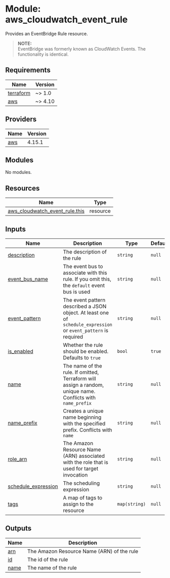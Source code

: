# Module: aws_cloudwatch_event_rule

Provides an EventBridge Rule resource.

> **NOTE:** <br>
EventBridge was formerly known as CloudWatch Events. The functionality is identical.

<!-- BEGINNING OF PRE-COMMIT-TERRAFORM DOCS HOOK -->
## Requirements

| Name | Version |
|------|---------|
| <a name="requirement_terraform"></a> [terraform](#requirement\_terraform) | ~> 1.0 |
| <a name="requirement_aws"></a> [aws](#requirement\_aws) | ~> 4.10 |

## Providers

| Name | Version |
|------|---------|
| <a name="provider_aws"></a> [aws](#provider\_aws) | 4.15.1 |

## Modules

No modules.

## Resources

| Name | Type |
|------|------|
| [aws_cloudwatch_event_rule.this](https://registry.terraform.io/providers/hashicorp/aws/latest/docs/resources/cloudwatch_event_rule) | resource |

## Inputs

| Name | Description | Type | Default | Required |
|------|-------------|------|---------|:--------:|
| <a name="input_description"></a> [description](#input\_description) | The description of the rule | `string` | `null` | no |
| <a name="input_event_bus_name"></a> [event\_bus\_name](#input\_event\_bus\_name) | The event bus to associate with this rule. If you omit this, the `default` event bus is used | `string` | `null` | no |
| <a name="input_event_pattern"></a> [event\_pattern](#input\_event\_pattern) | The event pattern described a JSON object. At least one of `schedule_expression` or `event_pattern` is required | `string` | `null` | no |
| <a name="input_is_enabled"></a> [is\_enabled](#input\_is\_enabled) | Whether the rule should be enabled. Defaults to `true` | `bool` | `true` | no |
| <a name="input_name"></a> [name](#input\_name) | The name of the rule. If omitted, Terraform will assign a random, unique name. Conflicts with `name_prefix` | `string` | `null` | no |
| <a name="input_name_prefix"></a> [name\_prefix](#input\_name\_prefix) | Creates a unique name beginning with the specified prefix. Conflicts with `name` | `string` | `null` | no |
| <a name="input_role_arn"></a> [role\_arn](#input\_role\_arn) | The Amazon Resource Name (ARN) associated with the role that is used for target invocation | `string` | `null` | no |
| <a name="input_schedule_expression"></a> [schedule\_expression](#input\_schedule\_expression) | The scheduling expression | `string` | `null` | no |
| <a name="input_tags"></a> [tags](#input\_tags) | A map of tags to assign to the resource | `map(string)` | `null` | no |

## Outputs

| Name | Description |
|------|-------------|
| <a name="output_arn"></a> [arn](#output\_arn) | The Amazon Resource Name (ARN) of the rule |
| <a name="output_id"></a> [id](#output\_id) | The id of the rule |
| <a name="output_name"></a> [name](#output\_name) | The name of the rule |
<!-- END OF PRE-COMMIT-TERRAFORM DOCS HOOK -->